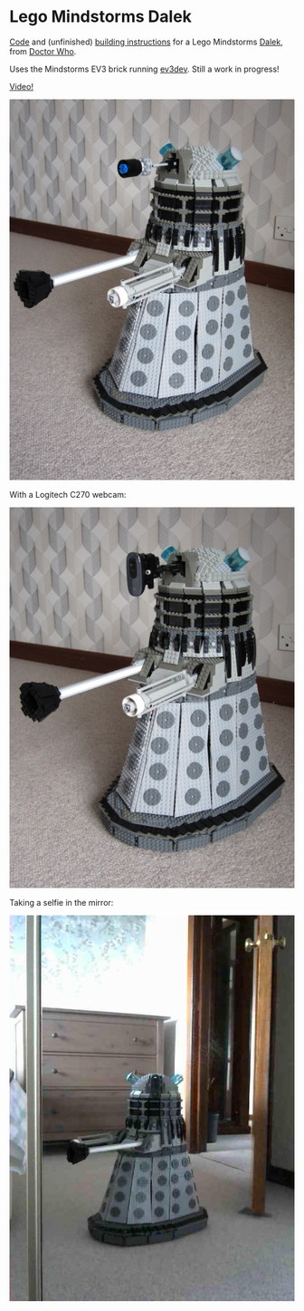 Lego Mindstorms Dalek
=====================

[Code](code/README.md) and (unfinished) [building instructions](building-instructions/README.md) for a Lego Mindstorms [Dalek](https://en.wikipedia.org/wiki/Dalek), from [Doctor Who](https://en.wikipedia.org/wiki/Doctor_Who).

Uses the Mindstorms EV3 brick running [ev3dev](http://www.ev3dev.org/). Still a work in progress!

[Video!](http://www.youtube.com/watch?v=Li0pRmRHNx0)

![Dalek with normal eye-stalk](dalek1.jpg)

With a Logitech C270 webcam:

![Dalek with webcam](dalek2.jpg)

Taking a selfie in the mirror:

![Dalek mirror selfie](dalek3.jpg)
